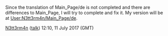 Since the translation of Main_Page/de is not completed and there are
differences to Main_Page, I will try to complete and fix it. My version
will be at
[User:N3tt3rm4n/Main_Page/de](User:N3tt3rm4n/Main_Page/de "wikilink").

[N3tt3rm4n](User:N3tt3rm4n "wikilink")
([talk](User_talk:N3tt3rm4n "wikilink")) 12:10, 11 July 2017 (GMT)